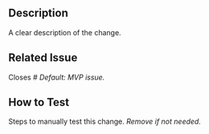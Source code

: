 ## Description
A clear description of the change.

## Related Issue
Closes # _Default: MVP issue._

## How to Test
Steps to manually test this change. _Remove if not needed._
